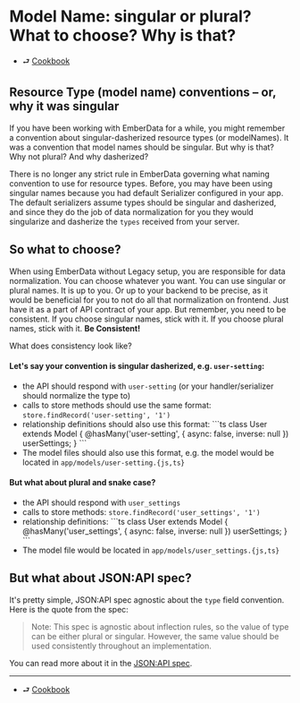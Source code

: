 # Model Name: singular or plural? What to choose? Why is that?

- ⮐ [Cookbook](./index.md)

## Resource Type (model name) conventions – or, why it was singular

If you have been working with EmberData for a while, you might remember a convention about singular-dasherized resource types (or modelNames). It was a convention that model names should be singular. But why is that? Why not plural? And why dasherized?

There is no longer any strict rule in EmberData governing what naming convention to use for resource types. Before, you may have been using singular names because you had default Serializer configured in your app. The default serializers assume types should be singular and dasherized, and since they do the job of data normalization for you they would singularize and dasherize the `types` received from your server.

## So what to choose?

When using EmberData without Legacy setup, you are responsible for data normalization. You can choose whatever you want. You can use singular or plural names. It is up to you. Or up to your backend to be precise, as it would be beneficial for you to not do all that normalization on frontend. Just have it as a part of API contract of your app. But remember, you need to be consistent. If you choose singular names, stick with it. If you choose plural names, stick with it. **Be Consistent!**

What does consistency look like?

#### Let's say your convention is singular dasherized, e.g. `user-setting`:

- the API should respond with `user-setting` (or your handler/serializer should normalize the type to)
- calls to store methods should use the same format: `store.findRecord('user-setting', '1')`
- relationship definitions should also use this format:
  \`\`\`ts
  class User extends Model {
    @hasMany('user-setting', { async: false, inverse: null }) userSettings;
  }
  \`\`\`
- The model files should also use this format, e.g. the model would be located in `app/models/user-setting.{js,ts}`

#### But what about plural and snake case?


- the API should respond with `user_settings`
- calls to store methods: `store.findRecord('user_settings', '1')`
- relationship definitions:
  \`\`\`ts
  class User extends Model {
    @hasMany('user_settings', { async: false, inverse: null }) userSettings;
  }
  \`\`\`
- The model file would be located in `app/models/user_settings.{js,ts}`


## But what about JSON:API spec?

It's pretty simple, JSON:API spec agnostic about the `type` field convention. Here is the quote from the spec:

> Note: This spec is agnostic about inflection rules, so the value of type can be either plural or singular. However, the same value should be used consistently throughout an implementation.

You can read more about it in the [JSON:API spec](https://jsonapi.org/format/#document-resource-object-identification).

---

- ⮐ [Cookbook](./index.md)
